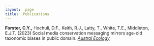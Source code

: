 ```yaml
---
layout:  page
title:  Publications
---
```



**Forster, C.Y.,** Hochuli, D.F., Keith, R.J., Latty, T., White, T.E., Middleton, E.J.T. (2023) Social media conservation messaging mirrors age-old taxonomic biases in public domain. [_Austral Ecology_]( https://doi.org/10.1111/aec.13288)

